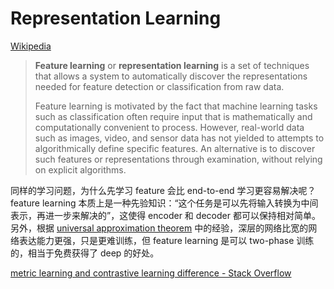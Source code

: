 # Representation Learning
[Wikipedia](https://en.wikipedia.org/wiki/Feature_learning)

> **Feature learning** or **representation learning** is a set of techniques that allows a system to automatically discover the representations needed for feature detection or classification from raw data.
> 
> Feature learning is motivated by the fact that machine learning tasks such as classification often require input that is mathematically and computationally convenient to process. However, real-world data such as images, video, and sensor data has not yielded to attempts to algorithmically define specific features. An alternative is to discover such features or representations through examination, without relying on explicit algorithms.

同样的学习问题，为什么先学习 feature 会比 end-to-end 学习更容易解决呢？feature learning 本质上是一种先验知识：“这个任务是可以先将输入转换为中间表示，再进一步来解决的”，这使得 encoder 和 decoder 都可以保持相对简单。另外，根据 [universal approximation theorem](../../Neural/README.md#universal-approximation-theorem) 中的经验，深层的网络比宽的网络表达能力更强，只是更难训练，但 feature learning 是可以 two-phase 训练的，相当于免费获得了 deep 的好处。

[metric learning and contrastive learning difference - Stack Overflow](https://stackoverflow.com/questions/71809044/metric-learning-and-contrastive-learning-difference)